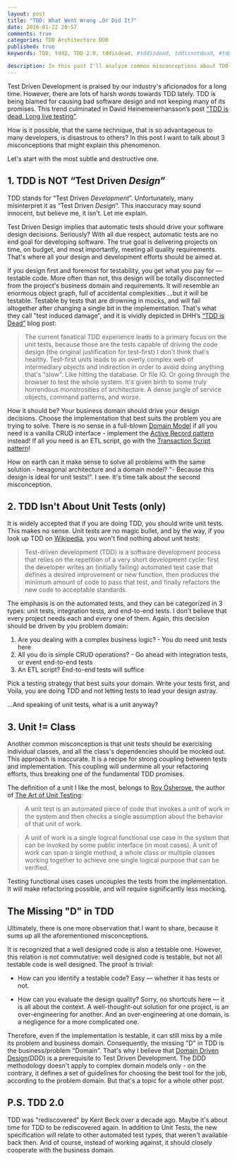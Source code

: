 ```yaml
---
layout: post
title: "TDD: What Went Wrong …Or Did It?"
date: 2016-01-22 20:57
comments: true
categories: TDD Architecture DDD
published: true
keywords: TDD, tdd2, TDD 2.0, tddisdead, #tddisdead, tddisnotdead, #tddisnotdead, tests, software, design, architecture, DDD, domain driven design, test driven development, tdd is dead, DHH

description: In this post I'll analyze common misconceptions about TDD that lead to vast disappointments in the methodology, and discuss a number of reassessments that can solve the issues developers experience with TDD.
---
```


Test Driven Development is praised by our industry's aficionados for a long time. However, there are lots of harsh words towards TDD lately. TDD is being blamed for causing bad software design and not keeping many of its promises. This trend culminated in David Heinemeierhansson’s post [“TDD is dead. Long live testing”](http://david.heinemeierhansson.com/2014/tdd-is-dead-long-live-testing.html).

How is it possible, that the same technique, that is so advantageous to many developers, is disastrous to others?
In this post I want to talk about 3 misconceptions that might explain this phenomenon.

Let's start with the most subtle and destructive one.

## 1. TDD is NOT “Test Driven *Design*”
TDD stands for “Test Driven *Development*”. Unfortunately, many misinterpret it as “Test Driven _Design_”. This inaccuracy may sound innocent, but believe me, it isn't. Let me explain.

<!-- more -->

Test Driven Design implies that automatic tests should drive your software design decisions. Seriously? With all due respect, automatic tests are no end goal for developing software. The true goal is delivering projects on time, on budget, and most importantly, meeting all quality requirements. That's where all your design and development efforts should be aimed at.

If you design first and foremost for testability, you get what you pay for — testable code. More often than not, this design will be totally disconnected from the project's business domain and requirements. It will resemble an enormous object graph, full of accidental complexities ...but it will be testable. Testable by tests that are drowning in mocks, and will fail altogether after changing a single bit in the implementation. That's what they call "test induced damage", and it is vividly depicted in DHH’s [“TDD is Dead”](http://david.heinemeierhansson.com/2014/tdd-is-dead-long-live-testing.html) blog post:

> The current fanatical TDD experience leads to a primary focus on the unit tests, because those are the tests capable of driving the code design (the original justification for test-first) I don't think that's healthy. Test-first units leads to an overly complex web of intermediary objects and indirection in order to avoid doing anything that's "slow". Like hitting the database. Or file IO. Or going through the browser to test the whole system. It's given birth to some truly horrendous monstrosities of architecture. A dense jungle of service objects, command patterns, and worse.

How it should be? Your business domain should drive your design decisions. Choose the implementation that best suits the problem you are trying to solve. There is no sense in a full-blown [Domain Model](http://martinfowler.com/eaaCatalog/domainModel.html) if all you need is a vanilla CRUD interface - implement the [Active Record pattern](http://www.martinfowler.com/eaaCatalog/activeRecord.html) instead! If all you need is an ETL script, go with the [Transaction Script pattern](http://martinfowler.com/eaaCatalog/transactionScript.html)!

How on earth can it make sense to solve all problems with the same solution - hexagonal architecture and a domain model? "- Because this design is ideal for unit tests!". I see. It's time talk about the second misconception.

## 2. TDD Isn't About Unit Tests (only) 
It is widely accepted that if you are doing TDD, you should write unit tests. This makes no sense. Unit tests are no magic bullet, and by the way, if you look up TDD on [Wikipedia](https://en.wikipedia.org/wiki/Test-driven_development), you won't find nothing about unit tests:

> Test-driven development (TDD) is a software development process that relies on the repetition of a very short development cycle: first the developer writes an (initially failing) automated test case that defines a desired improvement or new function, then produces the minimum amount of code to pass that test, and finally refactors the new code to acceptable standards.

The emphasis is on the automated tests, and they can be categorized in 3 types: 
unit tests, integration tests, and end-to-end tests. I don't believe that every project needs each and every one of them. Again, this decision should be driven by you problem domain:

1. Are you dealing with a complex business logic? - You do need unit tests here
2. All you do is simple CRUD operations? - Go ahead with integration tests, or event end-to-end tests
3. An ETL script? End-to-end tests will suffice

Pick a testing strategy that best suits your domain. Write your tests first, and Voila, you are doing TDD and not letting tests to lead your design astray.

...And speaking of unit tests, what is a unit anyway?

## 3. Unit != Class
Another common misconception is that unit tests should be exercising individual classes, and all the class's dependencies should be mocked out. This approach is inaccurate. It is a recipe for strong coupling between tests and implementation. This coupling will undermine all your refactoring efforts, thus breaking one of the fundamental TDD promises.

The definition of a unit I like the most, belongs to [Roy Osherove](http://artofunittesting.com/definition-of-a-unit-test/), the author of [The Art of Unit Testing](http://www.amazon.com/gp/product/1617290890):

> A unit test is an automated piece of code that invokes a unit of work in the system and then checks a single assumption about the behavior of that unit of work.

> A unit of work is a single logical functional use case in the system that can be invoked by some public interface (in most cases). A unit of work can span a single method, a whole class or multiple classes working together to achieve one single logical purpose that can be verified.

Testing functional uses cases uncouples the tests from the implementation. It will make refactoring possible, and will require significantly less mocking. 

## The Missing "D" in TDD
Ultimately, there is one more observation that I want to share, because it sums up all the aforementioned misconceptions.

It is recognized that a well designed code is also a testable one. However, this relation is not commutative: well designed code is testable, but not all testable code is well designed. The proof is trivial:

* How can you identify a testable code? Easy — whether it has tests or not.

* How can you evaluate the design quality? Sorry, no shortcuts here — it is all about the context. A well-thought-out solution for one project, is an over-engineering for another. And an over-engineering at one domain, is a negligence for a more complicated one.

Therefore, even if the implementation is testable, it can still miss by a mile its problem and business domain. Consequently, the missing "D" in TDD is the business/problem "Domain". That's why I believe that [Domain Driven Design](https://en.wikipedia.org/wiki/Domain-driven_design)(DDD) is a prerequisite to Test Driven Development. The DDD methodology doesn't apply to complex domain models only - on the contrary, it defines a set of guidelines for choosing the best tool for the job, according to the problem domain. But that's a topic for a whole other post.

## P.S. TDD 2.0
TDD was "rediscovered" by Kent Beck over a decade ago. Maybe it's about time for TDD to be rediscovered again. In addition to Unit Tests, the new specification will relate to other automated test types, that weren't available back then. And of course, instead of working against, it should closely cooperate with the business domain.
